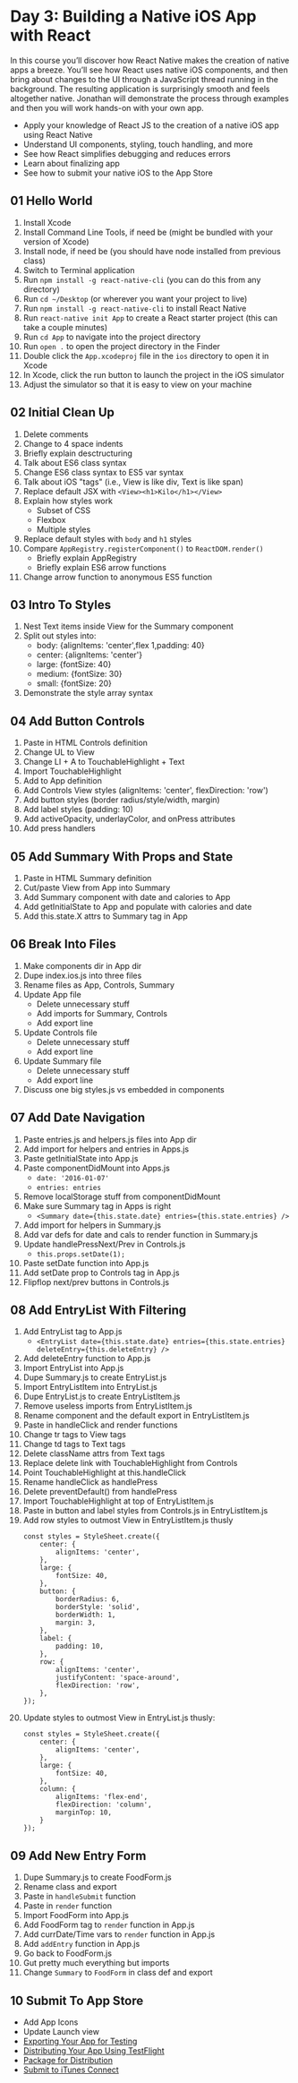 Day 3: Building a Native iOS App with React
===

In this course you’ll discover how React Native makes the creation of native apps a breeze. You’ll see how React uses native iOS components, and then bring about changes to the UI through a JavaScript thread running in the background. The resulting application is surprisingly smooth and feels altogether native. Jonathan will demonstrate the process through examples and then you will work hands-on with your own app.

* Apply your knowledge of React JS to the creation of a native iOS app using React Native
* Understand UI components, styling, touch handling, and more
* See how React simplifies debugging and reduces errors
* Learn about finalizing app
* See how to submit your native iOS to the App Store

## 01 Hello World

1. Install Xcode
2. Install Command Line Tools, if need be (might be bundled with your version of Xcode)
3. Install node, if need be (you should have node installed from previous class)
4. Switch to Terminal application
4. Run `npm install -g react-native-cli` (you can do this from any directory)
5. Run `cd ~/Desktop` (or wherever you want your project to live)
6. Run `npm install -g react-native-cli` to install React Native
7. Run `react-native init App` to create a React starter project (this can take a couple minutes)
8. Run `cd App` to navigate into the project directory
9. Run `open .` to open the project directory in the Finder
10. Double click the `App.xcodeproj` file in the `ios` directory to open it in Xcode
11. In Xcode, click the run button to launch the project in the iOS simulator
12. Adjust the simulator so that it is easy to view on your machine

## 02 Initial Clean Up

1. Delete comments
2. Change to 4 space indents
3. Briefly explain desctructuring
4. Talk about ES6 class syntax
5. Change ES6 class syntax to ES5 var syntax
6. Talk about iOS "tags" (i.e., View is like div, Text is like span)
7. Replace default JSX with `<View><h1>Kilo</h1></View>`
8. Explain how styles work
    * Subset of CSS
    * Flexbox
    * Multiple styles
9. Replace default styles with `body` and `h1` styles
10. Compare `AppRegistry.registerComponent()` to `ReactDOM.render()`
    * Briefly explain AppRegistry
    * Briefly explain ES6 arrow functions
11. Change arrow function to anonymous ES5 function

## 03 Intro To Styles

1. Nest Text items inside View for the Summary component
2. Split out styles into:
    * body: {alignItems: 'center',flex 1,padding: 40}
    * center: {alignItems: 'center'}
    * large: {fontSize: 40}
    * medium: {fontSize: 30}
    * small: {fontSize: 20}
3. Demonstrate the style array syntax

## 04 Add Button Controls

1. Paste in HTML Controls definition
2. Change UL to View
3. Change LI + A to TouchableHighlight + Text
4. Import TouchableHighlight
5. Add <Controls /> to App definition
6. Add Controls View styles (alignItems: 'center', flexDirection: 'row')
7. Add button styles (border radius/style/width, margin)
8. Add label styles (padding: 10)
9. Add activeOpacity, underlayColor, and onPress attributes
10. Add press handlers

## 05 Add Summary With Props and State

1. Paste in HTML Summary definition
2. Cut/paste View from App into Summary
3. Add Summary component with date and calories to App
4. Add getInitialState to App and populate with calories and date
5. Add this.state.X attrs to Summary tag in App

## 06 Break Into Files

1. Make components dir in App dir
2. Dupe index.ios.js into three files
3. Rename files as App, Controls, Summary
4. Update App file
    * Delete unnecessary stuff
    * Add imports for Summary, Controls
    * Add export line
5. Update Controls file
    * Delete unnecessary stuff
    * Add export line
6. Update Summary file
    * Delete unnecessary stuff
    * Add export line
7. Discuss one big styles.js vs embedded in components

## 07 Add Date Navigation

1. Paste entries.js and helpers.js files into App dir
2. Add import for helpers and entries in Apps.js
3. Paste getInitialState into App.js
4. Paste componentDidMount into Apps.js
    * `date: '2016-01-07'`
    * `entries: entries`
5. Remove localStorage stuff from componentDidMount
6. Make sure Summary tag in Apps is right
    * `<Summary date={this.state.date} entries={this.state.entries} />`
7. Add import for helpers in Summary.js
8. Add var defs for date and cals to render function in Summary.js
9. Update handlePressNext/Prev in Controls.js
    * `this.props.setDate(1);`
10. Paste setDate function into App.js
11. Add setDate prop to Controls tag in App.js
12. Flipflop next/prev buttons in Controls.js

## 08 Add EntryList With Filtering

1. Add EntryList tag to App.js
    * `<EntryList date={this.state.date} entries={this.state.entries} deleteEntry={this.deleteEntry} />`
2. Add deleteEntry function to App.js
3. Import EntryList into App.js
4. Dupe Summary.js to create EntryList.js
5. Import EntryListItem into EntryList.js
6. Dupe EntryList.js to create EntryListItem.js
7. Remove useless imports from EntryListItem.js
8. Rename component and the default export in EntryListItem.js
9. Paste in handleClick and render functions
10. Change tr tags to View tags
11. Change td tags to Text tags
12. Delete className attrs from Text tags
13. Replace delete link with TouchableHighlight from Controls
14. Point TouchableHighlight at this.handleClick
15. Rename handleClick as handlePress
16. Delete preventDefault() from handlePress
17. Import TouchableHighlight at top of EntryListItem.js
18. Paste in button and label styles from Controls.js in EntryListItem.js
19. Add row styles to outmost View in EntryListItem.js thusly
    ```
    const styles = StyleSheet.create({
        center: {
            alignItems: 'center',
        },
        large: {
            fontSize: 40,
        },
        button: {
            borderRadius: 6,
            borderStyle: 'solid',
            borderWidth: 1,
            margin: 3,
        },
        label: {
            padding: 10,
        },
        row: {
            alignItems: 'center',
            justifyContent: 'space-around',
            flexDirection: 'row',
        },
    });
    ```
20. Update styles to outmost View in EntryList.js thusly:
    ```
    const styles = StyleSheet.create({
        center: {
            alignItems: 'center',
        },
        large: {
            fontSize: 40,
        },
        column: {
            alignItems: 'flex-end',
            flexDirection: 'column',
            marginTop: 10,
        }
    });
    ```

## 09 Add New Entry Form

1. Dupe Summary.js to create FoodForm.js
2. Rename class and export
3. Paste in `handleSubmit` function
4. Paste in `render` function
5. Import FoodForm into App.js
6. Add FoodForm tag to `render` function in App.js
7. Add currDate/Time vars to `render` function in App.js
8. Add `addEntry` function in App.js
9. Go back to FoodForm.js
10. Gut pretty much everything but imports
11. Change `Summary` to `FoodForm` in class def and export

## 10 Submit To App Store

* Add App Icons
* Update Launch view
* [Exporting Your App for Testing](https://developer.apple.com/library/ios/documentation/IDEs/Conceptual/AppDistributionGuide/TestingYouriOSApp/TestingYouriOSApp.html#//apple_ref/doc/uid/TP40012582-CH8-SW1)
* [Distributing Your App Using TestFlight](https://developer.apple.com/library/ios/documentation/IDEs/Conceptual/AppDistributionGuide/DistributingYourAppUsingTestFlight/DistributingYourAppUsingTestFlight.html#//apple_ref/doc/uid/TP40012582-CH37-SW1)
* [Package for Distribution](https://developer.apple.com/library/ios/documentation/IDEs/Conceptual/AppDistributionGuide/ConfiguringYourApp/ConfiguringYourApp.html#//apple_ref/doc/uid/TP40012582-CH28-SW1)
* [Submit to iTunes Connect](https://developer.apple.com/library/ios/documentation/IDEs/Conceptual/AppDistributionGuide/SubmittingYourApp/SubmittingYourApp.html)




